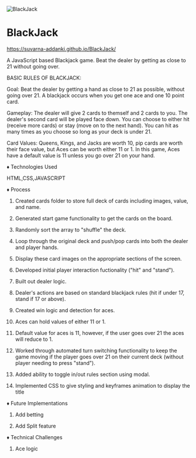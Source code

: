 ![BlackJack](https://user-images.githubusercontent.com/93563745/191041886-9a3ca722-dec0-4ee3-bd81-09450547900e.png)
# BlackJack
https://suvarna-addanki.github.io/BlackJack/

A JavaScript based Blackjack game. Beat the dealer by getting as close to 21 without going over.

 BASIC RULES OF BLACKJACK:

Goal: Beat the dealer by getting a hand as close to 21 as possible, without going over 21. A blackjack occurs when you get one ace and one 10 point card.

Gameplay: The dealer will give 2 cards to themself and 2 cards to you. The dealer's second card will be played face down. You can choose to either hit (receive more cards) or stay (move on to the next hand). You can hit as many times as you choose so long as your deck is under 21.

Card Values: Queens, Kings, and Jacks are worth 10, pip cards are worth their face value, but Aces can be worth either 11 or 1. In this game, Aces have a default value is 11 unless you go over 21 on your hand.



♦️ Technologies Used

HTML,CSS,JAVASCRIPT

♦️ Process

1. Created cards folder to store full deck of cards including images, value, and name.

2. Generated start game functionality to get the cards on the board.

3. Randomly sort the array to "shuffle" the deck.

4. Loop through the original deck and push/pop cards into both the dealer and player hands.

5. Display these card images on the appropriate sections of the screen.

6. Developed initial player interaction fuctionality ("hit" and "stand").

7. Built out dealer logic.

8. Dealer's actions are based on standard blackjack rules (hit if under 17, stand if 17 or above).

9. Created win logic and detection for aces.

10. Aces can hold values of either 11 or 1.

11. Default value for aces is 11, however, if the user goes over 21 the aces will reduce to 1.

12. Worked through automated turn switching functionality to keep the game moving if the player goes over 21 on their current deck (without player    needing to press "stand").

13. Added ability to toggle in/out rules section using modal.

14. Implemented CSS to give styling and keyframes animation to display the title 

♦️ Future Implementations

1. Add betting

2. Add Split feature

♦️ Technical Challenges

1. Ace logic


